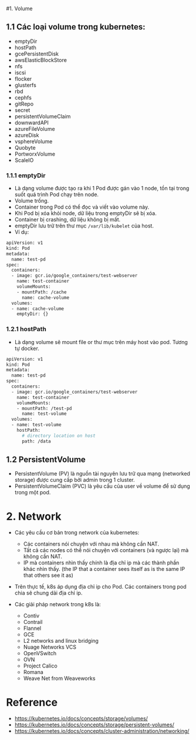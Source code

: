 #1. Volume

## 1.1 Các loại volume trong kubernetes:
- emptyDir
- hostPath
- gcePersistentDisk
- awsElasticBlockStore
- nfs
- iscsi
- flocker
- glusterfs
- rbd
- cephfs
- gitRepo
- secret
- persistentVolumeClaim
- downwardAPI
- azureFileVolume
- azureDisk
- vsphereVolume
- Quobyte
- PortworxVolume
- ScaleIO

### 1.1.1 emptyDir
- Là dạng volume được tạo ra khi 1 Pod được gán vào 1 node, tồn tại trong suốt quá trình Pod chạy trên node.
- Volume trống.
- Container trong Pod có thể đọc và viết vào volume này.
- Khi Pod bị xóa khỏi node, dữ liệu trong emptyDir sẽ bị xóa.
- Container bị crashing, dữ liệu không bị mất.
- emptyDir lưu trữ trên thư mục `/var/lib/kubelet` của host.
- Ví dụ:
```sh
apiVersion: v1
kind: Pod
metadata:
  name: test-pd
spec:
  containers:
  - image: gcr.io/google_containers/test-webserver
    name: test-container
    volumeMounts:
    - mountPath: /cache
      name: cache-volume
  volumes:
  - name: cache-volume
    emptyDir: {}
```

### 1.2.1 hostPath
- Là dạng volume sẽ mount file or thư mục trên máy host vào pod. Tương tự docker.

```sh
apiVersion: v1
kind: Pod
metadata:
  name: test-pd
spec:
  containers:
  - image: gcr.io/google_containers/test-webserver
    name: test-container
    volumeMounts:
    - mountPath: /test-pd
      name: test-volume
  volumes:
  - name: test-volume
    hostPath:
      # directory location on host
      path: /data
```

## 1.2 PersistentVolume
- PersistentVolume (PV) là nguồn tài nguyên lưu trữ qua mạng (networked storage) được cung cấp bởi admin trong 1 cluster.
- PersistentVolumeClaim (PVC) là yêu cầu của user về volume để sử dụng trong một pod.

# 2. Network
- Các yêu cầu cơ bản trong network của kubernetes:
  - Các containers nói chuyện với nhau mà không cần NAT.
  - Tất cả các nodes có thể nói chuyện với containers (và ngược lại) mà không cần NAT.
  - IP mà containers nhìn thấy chính là địa chỉ ip mà các thành phần khác nhìn thấy. (the IP that a container sees itself as is the same IP that others see it as)

- Trên thực tế, k8s áp dụng địa chỉ ip cho Pod. Các containers trong pod chia sẽ chung dải địa chỉ ip.
- Các giải pháp network trong k8s là:
  - Contiv
  - Contrail
  - Flannel
  - GCE
  - L2 networks and linux bridging
  - Nuage Networks VCS
  - OpenVSwitch
  - OVN
  - Project Calico
  - Romana
  - Weave Net from Weaveworks

# Reference
- https://kubernetes.io/docs/concepts/storage/volumes/
- https://kubernetes.io/docs/concepts/storage/persistent-volumes/
- https://kubernetes.io/docs/concepts/cluster-administration/networking/